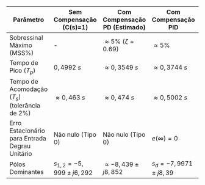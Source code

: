 | Parâmetro | Sem Compensação (C(s)=1) | Com Compensação PD (Estimado) | Com Compensação PID | Especificação Desejada |
|---|---|---|---|---|
| Sobressinal Máximo (MSS%) | - | $\approx 5\%$ ($\zeta=0.69$) | $\approx 5\%$  | $5\%$  |
| Tempo de Pico ($T_p$) | $0,4992~s$  | $\approx 0,3549~s$ | $\approx 0,3744~s$  | $\le 0,38~s$  |
| Tempo de Acomodação ($T_s$) (tolerância de 2%) | $\approx 0,463~s$  | $\approx 0,474~s$ | $\approx 0,5002~s$ | $\approx 0,5~s$  |
| Erro Estacionário para Entrada Degrau Unitário | Não nulo (Tipo 0) | Não nulo (Tipo 0) | $e(\infty)=0$  | Nulo  |
| Pólos Dominantes | $s_{1,2}=-5,999\pm j6,292$  | $\approx -8,439 \pm j8,852$ | $s_d = -7,9971 \pm j8,39$  | $s_d = -7,9971 \pm j8,39$  |
